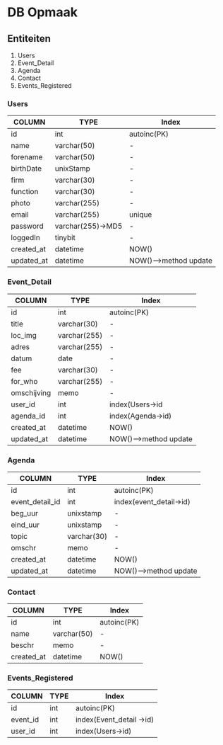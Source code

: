 # DB Opmaak #
## Entiteiten ##
1.  Users
2.  Event_Detail
3.  Agenda
4.  Contact
5.  Events_Registered

### Users ###
|COLUMN      |TYPE            |Index|
|------------|----------------|-----|
|id          |int                 |autoinc(PK)|
|name        |varchar(50)         |-|
|forename    |varchar(50)         |-|
|birthDate   |unixStamp           |-|
|firm        |varchar(30)         |-|
|function    |varchar(30)         |-|
|photo       |varchar(255)        |-|
|email       |varchar(255)        |unique|
|password    |varchar(255)->MD5   |-|
|loggedIn    |tinybit             |-|
|created_at  |datetime            |NOW()|
|updated_at  |datetime            |NOW()-->method update|

### Event_Detail ###
|COLUMN      |TYPE            |Index|
|------------|----------------|-----|
|id          |int                 |autoinc(PK)|
|title       |varchar(30)         |-|
|loc_img     |varchar(255)        |-|
|adres       |varchar(255)        |-|
|datum       |date                |-|
|fee         |varchar(30)         |-|
|for_who     |varchar(255)        |-|    
|omschijving |memo                |-|
|user_id     |int                 |index(Users->id|
|agenda_id   |int                 |index(Agenda->id)|
|created_at  |datetime            |NOW()|
|updated_at  |datetime            |NOW()-->method update|

### Agenda ###
|COLUMN      |TYPE            |Index|
|------------|----------------|-----|
|id                  |int                 |autoinc(PK)|
|event_detail_id     |int                 |index(event_detail->id)|
|beg_uur             |unixstamp           |-|
|eind_uur            |unixstamp           |-|
|topic               |varchar(30)         |-|
|omschr              |memo                |-|
|created_at          |datetime            |NOW()|
|updated_at          |datetime            |NOW()-->method update|

### Contact ###
|COLUMN      |TYPE            |Index|
|------------|----------------|-----|
|id          |int             |autoinc(PK)|
|name        |varchar(50)     |-|
|beschr      |memo            |-|
|created_at  |datetime        |NOW()

### Events_Registered ###
|COLUMN      |TYPE            |Index|
|------------|----------------|-----|
|id          |int     |autoinc(PK)|
|event_id    |int     |index(Event_detail ->id)|
|user_id     |int     |index(Users->id)|